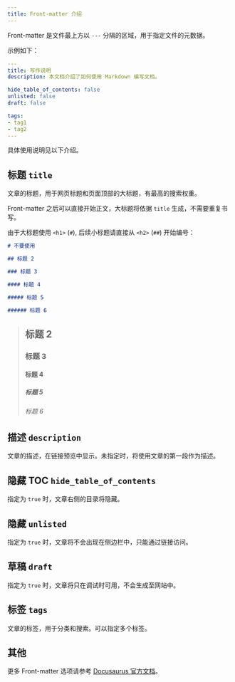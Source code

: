 ```yaml
---
title: Front-matter 介绍
---
```


Front-matter 是文件最上方以 `---` 分隔的区域，用于指定文件的元数据。

示例如下：

```yaml front-matter
---
title: 写作说明
description: 本文档介绍了如何使用 Markdown 编写文档。

hide_table_of_contents: false
unlisted: false
draft: false

tags:
- tag1
- tag2
---

```

具体使用说明见以下介绍。

## 标题 `title`

文章的标题，用于网页标题和页面顶部的大标题，有最高的搜索权重。

Front-matter 之后可以直接开始正文，大标题将依据 `title` 生成，不需要重复书写。

由于大标题使用 `<h1>` (`#`), 后续小标题请直接从 `<h2>` (`##`) 开始编号：

```md subtitles
# 不要使用

## 标题 2

### 标题 3

#### 标题 4

##### 标题 5

###### 标题 6
```

> ## 标题 2
> 
> ### 标题 3
> 
> #### 标题 4
> 
> ##### 标题 5
> 
> ###### 标题 6

## 描述 `description`

文章的描述，在链接预览中显示。未指定时，将使用文章的第一段作为描述。

## 隐藏 TOC `hide_table_of_contents`

指定为 `true` 时，文章右侧的目录将隐藏。

## 隐藏 `unlisted`

指定为 `true` 时，文章将不会出现在侧边栏中，只能通过链接访问。

## 草稿 `draft`

指定为 `true` 时，文章将只在调试时可用，不会生成至网站中。

## 标签 `tags`

文章的标签，用于分类和搜索。可以指定多个标签。

## 其他

更多 Front-matter 选项请参考 [Docusaurus 官方文档](https://docusaurus.io/zh-CN/docs/api/plugins/@docusaurus/plugin-content-docs#markdown-front-matter)。